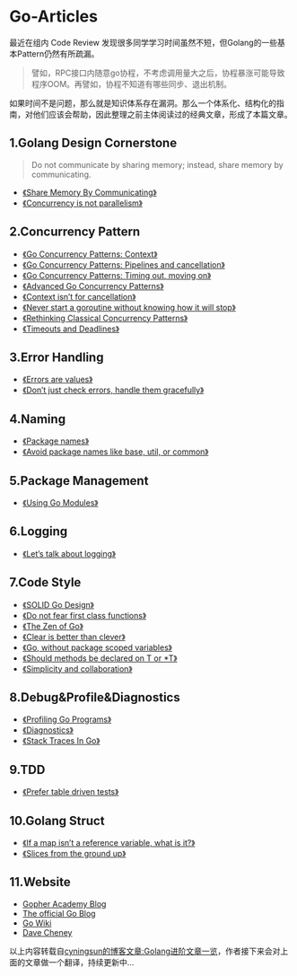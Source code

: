 # Go-Articles

最近在组内 Code Review 发现很多同学学习时间虽然不短，但Golang的一些基本Pattern仍然有所疏漏。

> 譬如，RPC接口内随意go协程，不考虑调用量大之后，协程暴涨可能导致程序OOM。再譬如，协程不知道有哪些同步、退出机制。

如果时间不是问题，那么就是知识体系存在漏洞。那么一个体系化、结构化的指南，对他们应该会帮助，因此整理之前主体阅读过的经典文章，形成了本篇文章。

## 1.Golang Design Cornerstone

> Do not communicate by sharing memory; instead, share memory by communicating.

+ [《Share Memory By Communicating》](https://blog.golang.org/codelab-share)
+ [《Concurrency is not parallelism》](https://blog.golang.org/waza-talk)

## 2.Concurrency Pattern
+ [《Go Concurrency Patterns: Context》](https://blog.golang.org/context)
+ [《Go Concurrency Patterns: Pipelines and cancellation》](https://blog.golang.org/pipelines)
+ [《Go Concurrency Patterns: Timing out, moving on》](https://blog.golang.org/concurrency-timeouts)
+ [《Advanced Go Concurrency Patterns》](https://blog.golang.org/io2013-talk-concurrency)
+ [《Context isn’t for cancellation》](https://dave.cheney.net/2017/08/20/context-isnt-for-cancellation)
+ [《Never start a goroutine without knowing how it will stop》](https://dave.cheney.net/2016/12/22/never-start-a-goroutine-without-knowing-how-it-will-stop)
+ [《Rethinking Classical Concurrency Patterns》](https://drive.google.com/file/d/1nPdvhB0PutEJzdCq5ms6UI58dp50fcAN/view)
+ [《Timeouts and Deadlines》](https://github.com/golang/go/wiki/Timeouts)

## 3.Error Handling
+ [《Errors are values》](https://blog.golang.org/errors-are-values)
+ [《Don’t just check errors, handle them gracefully》](https://dave.cheney.net/2016/04/27/dont-just-check-errors-handle-them-gracefully)

## 4.Naming
+ [《Package names》](https://blog.golang.org/package-names)
+ [《Avoid package names like base, util, or common》](https://dave.cheney.net/2019/01/08/avoid-package-names-like-base-util-or-common)

## 5.Package Management
+ [《Using Go Modules》](https://blog.golang.org/using-go-modules)

## 6.Logging
+ [《Let’s talk about logging》](https://dave.cheney.net/2015/11/05/lets-talk-about-logging)

## 7.Code Style
+ [《SOLID Go Design》](https://dave.cheney.net/2016/08/20/solid-go-design)
+ [《Do not fear first class functions》](https://dave.cheney.net/2016/11/13/do-not-fear-first-class-functions)
+ [《The Zen of Go》](https://dave.cheney.net/2020/02/23/the-zen-of-go)
+ [《Clear is better than clever》](https://dave.cheney.net/2019/07/09/clear-is-better-than-clever)
+ [《Go, without package scoped variables》](https://dave.cheney.net/2017/06/11/go-without-package-scoped-variables)
+ [《Should methods be declared on T or *T》](https://dave.cheney.net/2016/03/19/should-methods-be-declared-on-t-or-t)
+ [《Simplicity and collaboration》](https://dave.cheney.net/2015/03/08/simplicity-and-collaboration)

## 8.Debug&Profile&Diagnostics
+ [《Profiling Go Programs》](https://blog.golang.org/pprof)
+ [《Diagnostics》](https://golang.org/doc/diagnostics.html)
+ [《Stack Traces In Go》](https://www.ardanlabs.com/blog/2015/01/stack-traces-in-go.html)

## 9.TDD
+ [《Prefer table driven tests》](https://dave.cheney.net/2019/05/07/prefer-table-driven-tests)

## 10.Golang Struct
+ [《If a map isn’t a reference variable, what is it?》](https://dave.cheney.net/2017/04/30/if-a-map-isnt-a-reference-variable-what-is-it)
+ [《Slices from the ground up》](https://dave.cheney.net/2018/07/12/slices-from-the-ground-up)

## 11.Website
+ [Gopher Academy Blog](https://blog.gopheracademy.com/)
+ [The official Go Blog](https://blog.golang.org/)
+ [Go Wiki](https://github.com/golang/go/wiki)
+ [Dave Cheney](https://dave.cheney.net/)


以上内容转载自[cyningsun的博客文章:Golang进阶文章一览](https://www.cyningsun.com/10-15-2020/advanced-golang-article.html)，作者接下来会对上面的文章做一个翻译，持续更新中...




